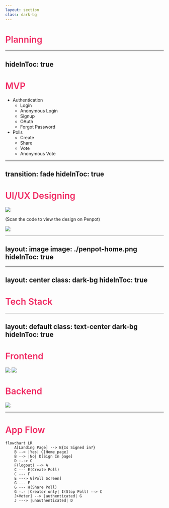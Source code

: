 ```yaml
---
layout: section
class: dark-bg
---
```


# Planning

<style>
    h1{
        color: #F02C64;
        font-weight: 600;
    }

    .dark-bg{
        background-color: #141521
    }

</style>

---
hideInToc: true
---

# MVP

- Authentication 
    - Login
    - Anonymous Login
    - Signup
    - OAuth
    - Forgot Password
- Polls
    - Create
    - Share
    - Vote
    - Anonymous Vote


<style> 
    h1{
        color: #F02C64;
        font-weight: 500;
    }
</style>


---
transition: fade
hideInToc: true
---

# UI/UX Designing

<div flex justify-center content-center>
<div flex-col content-center justify-center mr-7 self-center>
<img src="/bit.ly_3QeJzAD.png" h-40 mt-11  mx-auto/>
<p text-center text-slate-500> (Scan the code to view the design on Penpot)</p>
</div>
<img src="/penpot.svg" h-36 mt-8  mx-auto self-center/> 
</div>

<style>
  h1{
        color: #F02C64;
        font-weight: 500;
    }
 </style>


---
layout: image
image: ./penpot-home.png
hideInToc: true
---


---
layout: center
class: dark-bg
hideInToc: true
---

# Tech Stack

<style>
    h1{
        color: #F02C64;
        font-weight: 600;
     }

    .dark-bg{
        background-color: #141521;
    }
</style>

---
layout: default
class: text-center dark-bg
hideInToc: true
---

# Frontend
<div flex justify-center gap-x-14 mb-7 mt-8>

<v-clicks depth= '1'>
<img src="https://upload.wikimedia.org/wikipedia/commons/1/1b/Svelte_Logo.svg" class ="h-20 my-auto" />


<img src="https://pink.appwrite.io/logo.svg"  class ="h-36 w-3/12" />
</v-clicks>
</div>

# Backend

<v-click>
<img src="https://appwrite.io/images/appwrite.svg" class= "h-36 w-3/12 mx-auto"/>
</v-click>

<style>
    h1{
        color: #FEFEFF;
        font-weight: 500;
    }
    .dark-bg{
        background-color: #141521;
    }
</style>



---

# App Flow

```mermaid
flowchart LR
    A[Landing Page] --> B{Is Signed in?}
    B --> |Yes| C[Home page]
    B --> |No| D[Sign In page]
    D -.-> C
    F(logout) --> A
    C --- E(Create Poll)
    C --- F
    E ---> G[Poll Screen]
    G --- F
    G --- H(Share Poll)
    G -.- |Creator only| I(Stop Poll) --> C
    J>Voter] --> |authenticated| G
    J ---> |unauthenticated| D

```


<style>
    h1{
        color: #F02C64;
        font-weight: 600;
    }

    .graphite-col{
        color: #373d4d; /* #373d4d graphite color */
    }

</style>


